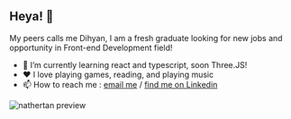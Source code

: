 ## Heya! 👋
My peers calls me Dihyan, I am a fresh graduate looking for new jobs and opportunity in Front-end Development field!

- 🔭 I’m currently learning react and typescript, soon Three.JS!
- ❤️ I love playing games, reading, and playing music
- 📫 How to reach me : [email me](ndihyan@gmail.com) / [find me on Linkedin](https://www.linkedin.com/in/nathanael-dihyan/)



![nathertan preview](https://github-readme-stats.vercel.app/api?username=nathertan&show_icons=true&bg_color=303446&text_color=c6d0f5&icon_color=ca9ee6&title_color=81c8be)
<!--
**nathertan/nathertan** is a ✨ _special_ ✨ repository because its `README.md` (this file) appears on your GitHub profile.

Here are some ideas to get you started:

- 🔭 I’m currently working on ...
- 🌱 I’m currently learning ...
- 👯 I’m looking to collaborate on ...
- 🤔 I’m looking for help with ...
- 💬 Ask me about ...
- 📫 How to reach me: ...
- 😄 Pronouns: ...
- ⚡ Fun fact: ...
-->
